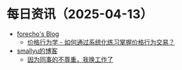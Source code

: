 ﻿# 每日资讯（2025-04-13）

- [forecho's Blog](https://blog.forecho.com/atom.xml)
  - [价格行为学 - 如何通过系统化练习掌握价格行为交易？](https://blog.forecho.com/systematic-price-action-trading-guide.html)
- [smallyu的博客](https://smallyu.net/atom.xml)
  - [因为同事的不尊重，我换工作了](https://smallyu.net/2025/04/13/%E5%9B%A0%E4%B8%BA%E5%90%8C%E4%BA%8B%E7%9A%84%E4%B8%8D%E5%B0%8A%E9%87%8D%EF%BC%8C%E6%88%91%E6%8D%A2%E5%B7%A5%E4%BD%9C%E4%BA%86/)
